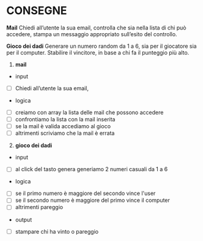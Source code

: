 
# CONSEGNE
**Mail**
Chiedi all’utente la sua email,
controlla che sia nella lista di chi può accedere,
stampa un messaggio appropriato sull’esito del controllo.

**Gioco dei dadi**
Generare un numero random da 1 a 6, sia per il giocatore sia per il computer.
Stabilire il vincitore, in base a chi fa il punteggio più alto.


1. **mail**
- input
- [ ] Chiedi all’utente la sua email,
- logica
- [ ] creiamo con array la lista delle mail che possono accedere
- [ ] confrontiamo la lista con la mail inserita
- [ ] se la mail è valida accediamo al gioco 
- [ ] altrimenti scriviamo che la mail è errata

2. **gioco dei dadi**
- input
- [ ] al click del tasto genera generiamo 2 numeri casuali da 1 a 6
- logica
- [ ] se il primo numero è maggiore del secondo vince l'user
- [ ] se il secondo numero è maggiore del primo vince il computer
- [ ] altrimenti pareggio
- output
- [ ] stampare chi ha vinto o pareggio